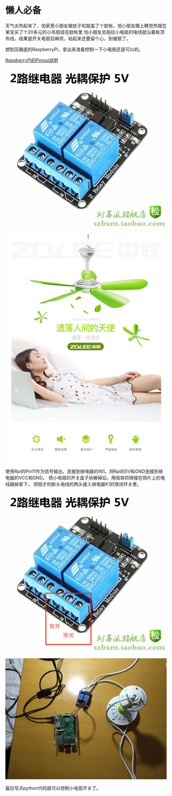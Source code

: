 # 懒人必备
天气炎热起来了，怕家里小朋友被蚊子咬就盖了个蚊帐，怕小朋友晚上睡觉热就在某宝买了个20多元的小吊扇挂在蚊帐里
怕小朋友去拖拉小电扇的电线就沿着帐顶布线，结果是开关电扇巨麻烦，站起来还要留个心，别被扇了。

想到压箱底的RaspberryPi，拿出来准备控制一下小电扇还是可以的。

[RaspberryPi的Pinout说明](Raspberry-Pi-v2-Mod-B-Pinout.pdf)

![继电器](relay.jpg)

![小吊扇](fan.jpg)

使用Rpi的Pin11作为信号输出，连接到继电器的IN1。将Rpi的5V和GND连接到继电器的VCC和GND。
把小电扇的开关盒子拆解掉后，用烙铁将焊接在铜片上的电线融掉拿下。
把刚才的断头电线的两头接入继电器K1的常闭开关里。

![relayswitch](relay_k1_switch.jpeg)

![result](IMG_2777.JPG)

最后写点python代码就可以控制小电扇开关了。
